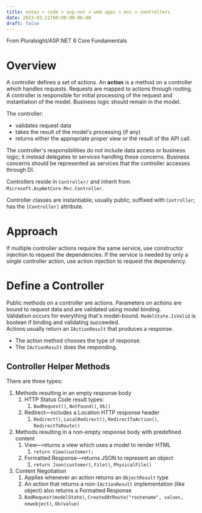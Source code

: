```yaml
---
title: notes > code > asp.net > web apps > mvc > controllers
date: 2023-03-21T00:00:00-06:00
draft: false
---
```


From Pluralsight/ASP.NET 6 Core Fundamentals

# Overview
A controller defines a set of actions.  An **action** is a method on a controller which handles requests.  Requests are mapped to actions through routing.  
A controller is responsible for initial processing of the request and instantiation of the model.  Business logic should remain in the model.

The controller:
- validates request data 
- takes the result of the model's processing (if any) 
- returns either the appropriate proper view or the result of the API call.

The controller's responsibilities do not include data access or business logic; it instead delegates to services handling these concerns.  Business concerns should be represented as services that the controller accesses through DI.

Controllers reside in `Controller/` and inherit from `Microsoft.AspNetCore.Mvc.Controller`.

Controller classes are instantiable; usually public; suffixed with `Controller`; has the `[Controller]` attribute.

# Approach
If multiple controller actions require the same service, use constructor injection to request the dependencies.
If the service is needed by only a single controller action, use action injection to request the dependency.

# Define a Controller
Public methods on a controller are actions. Parameters on actions are bound to request data and are validated using model binding.  
Validation occurs for everything that's model-bound.  `ModelState.IsValid` is boolean if binding and validating succeeded.  
Actions usually return an `IActionResult` that produces a response.  
- The action method chooses the type of response.
- The `IActionResult` does the responding. 
	
## Controller Helper Methods
There are three types:
1. Methods resulting in an empty response body
    1. HTTP Status Code result types:
        1. `BadRequest()`, `NotFound()`, `Ok()`
    2. Redirect—includes a Location HTTP response header
        1. `Redirect()`, `LocalRedirect()`, `RedirectToAction()`, `RedirectToRoute()`
2. Methods resulting in a non-empty response body with predefined content
    1. View—returns a view which uses a model to render HTML
        1. `return View(customer);`
    2. Formatted Response—returns JSON to represent an object
        1. `return Json(customer)`, `File()`, `PhysicalFile()`
3. Content Negotiation
    1. Applies whenever an action returns an `ObjectResult` type
    2. An action that returns a non-`IActionResult` implementation (like object) also returns a Formatted Response
    3. `BadRequest(modelState)`, `CreatedAtRoute("routename", values, newobject)`, `Ok(value)`
